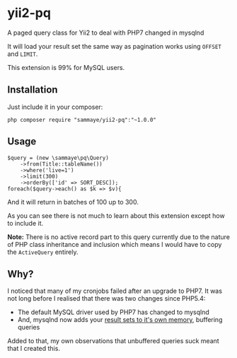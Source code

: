 # yii2-pq
A paged query class for Yii2 to deal with PHP7 changed in mysqlnd

It will load your result set the same way as pagination works using `OFFSET` and `LIMIT`.

This extension is 99% for MySQL users.

## Installation

Just include it in your composer:

    php composer require "sammaye/yii2-pq":"~1.0.0"

## Usage

	$query = (new \sammaye\pq\Query)
		->from(Title::tableName())
		->where('live=1')
		->limit(300)
		->orderBy(['id' => SORT_DESC]);
	foreach($query->each() as $k => $v){

And it will return in batches of 100 up to 300.

As you can see there is not much to learn about this extension except how to include it.

**Note:** There is no active record part to this query currently due to the 
nature of PHP class inheritance and inclusion which means I would have to copy the `ActiveQuery` entirely.

## Why?

I noticed that many of my cronjobs failed after an upgrade to PHP7. It was not 
long before I realised that there was two changes since PHP5.4:

- The default MySQL driver used by PHP7 has changed to mysqlnd
- And, mysqlnd now adds your [result sets to it's own memory](http://php.net/manual/en/mysqlinfo.concepts.buffering.php), buffering queries

Added to that, my own observations that unbuffered queries suck meant that I created this.